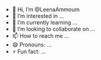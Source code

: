 - 👋 Hi, I’m @LeenaAmmoum
- 👀 I’m interested in ...
- 🌱 I’m currently learning ...
- 💞️ I’m looking to collaborate on ...
- 📫 How to reach me ...
- 😄 Pronouns: ...
- ⚡ Fun fact: ...

<!---
LeenaAmmoum/LeenaAmmoum is a ✨ special ✨ repository because its `README.md` (this file) appears on your GitHub profile.
You can click the Preview link to take a look at your changes.
--->
